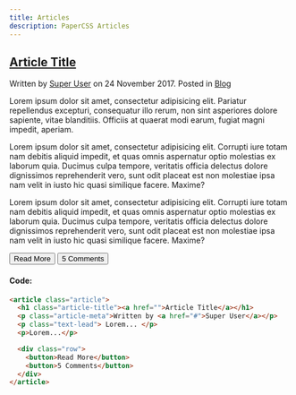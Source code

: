 ```yaml
---
title: Articles
description: PaperCSS Articles
---
```

<article class="article">
  <h1 class="article-title">
    <a href="#">Article Title</a>
  </h1>
  <p class="article-meta">
    Written by <a href="#">Super User</a> on 24 November 2017. Posted in <a href="#">Blog</a>
  </p>
  <p class="text-lead">
    Lorem ipsum dolor sit amet, consectetur adipisicing elit. Pariatur repellendus excepturi, consequatur illo rerum, non sint asperiores dolore sapiente, vitae blanditiis. Officiis at quaerat modi earum, fugiat magni impedit, aperiam.
  </p>
  <p>
    Lorem ipsum dolor sit amet, consectetur adipisicing elit. Corrupti iure totam nam debitis aliquid impedit, et quas omnis aspernatur optio molestias ex laborum quia. Ducimus culpa tempore, veritatis officia delectus dolore dignissimos reprehenderit vero, sunt odit placeat est non molestiae ipsa nam velit in iusto hic quasi similique facere. Maxime?
  </p>
  <p>
    Lorem ipsum dolor sit amet, consectetur adipisicing elit. Corrupti iure totam nam debitis aliquid impedit, et quas omnis aspernatur optio molestias ex laborum quia. Ducimus culpa tempore, veritatis officia delectus dolore dignissimos reprehenderit vero, sunt odit placeat est non molestiae ipsa nam velit in iusto hic quasi similique facere. Maxime?
  </p>

  <div class="row">
    <button>Read More</button>
    <button>5 Comments</button>
  </div>
</article>

#### Code:

```html
<article class="article">
  <h1 class="article-title"><a href="">Article Title</a></h1>
  <p class="article-meta">Written by <a href="#">Super User</a></p>
  <p class="text-lead"> Lorem... </p>
  <p>Lorem...</p>

  <div class="row">
    <button>Read More</button>
    <button>5 Comments</button>
  </div>
</article>
```
